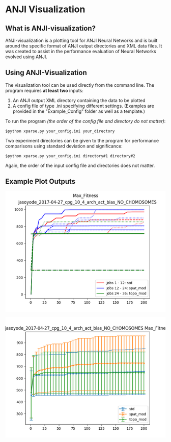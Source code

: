 # ANJI Visualization

## What is ANJI-visualization?
ANJI-visualization is a plotting tool for ANJI Neural Networks and is built around the specific format of ANJI output directories and XML data files. It was created to assist in the performance evaluation of Neural Networks evolved using ANJI.

## Using ANJI-Visualization
The visualization tool can be used directly from the command line. The program requires **at least two** inputs:
1. An ANJI output XML directory containing the data to be plotted
1. A config file of type .ini specifying different settings. (Examples are provided in the "Example_Config" folder as well as a template.)

To run the program *(the order of the config file and directory do not matter)*:
```
$python xparse.py your_config.ini your_directory
```

Two experiment directories can be given to the program for performance comparisons using standard deviation and significance:
```
$python xparse.py your_config.ini directory#1 directory#2
```

Again, the order of the input config file and directories does not matter.

## Example Plot Outputs
![alt text](/Example_Plots/aggregate_plots/jasoyode_2017-04-27_cpg_10_4_arch_act_bias_NO_CHOMOSOMES_Max_Fitness_aggregate.png "Aggregate Max Fitness Plot")

![alt text](/Example_Plots/subgroup_plots/Max_Fitness_deviation.png "Max Fitness Standard Deviation Plot")
